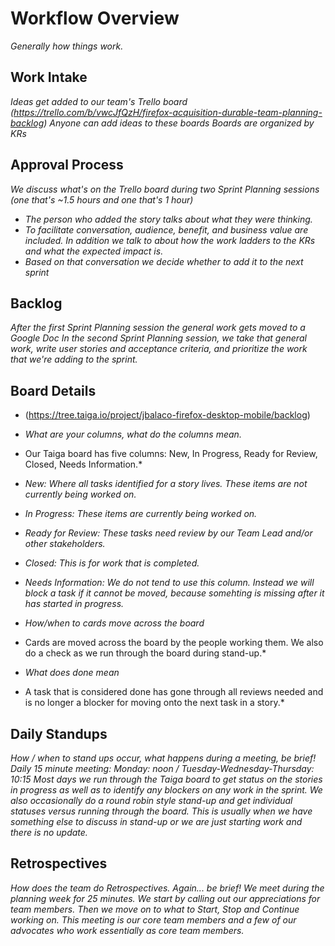 # Workflow Overview

*Generally how things work.*

## Work Intake

*Ideas get added to our team's Trello board (https://trello.com/b/vwcJfQzH/firefox-acquisition-durable-team-planning-backlog)*
*Anyone can add ideas to these boards*
*Boards are organized by KRs*

## Approval Process

*We discuss what's on the Trello board during two Sprint Planning sessions (one that's ~1.5 hours and one that's 1 hour)*
* *The person who added the story talks about what they were thinking.*
* *To facilitate conversation, audience, benefit, and business value are included. In addition we talk to about how the work ladders to the KRs and what the expected impact is.*
* *Based on that conversation we decide whether to add it to the next sprint*

## Backlog

*After the first Sprint Planning session the general work gets moved to a Google Doc*
*In the second Sprint Planning session, we take that general work, write user stories and acceptance criteria, and prioritize the work that we're adding to the sprint.*


## Board Details 

* (https://tree.taiga.io/project/jbalaco-firefox-desktop-mobile/backlog)
* *What are your columns, what do the columns mean.*
* Our Taiga board has five columns: New, In Progress, Ready for Review, Closed, Needs Information.*
* *New: Where all tasks identified for a story lives. These items are not currently being worked on.*
* *In Progress: These items are currently being worked on.* 
* *Ready for Review: These tasks need review by our Team Lead and/or other stakeholders.* 
* *Closed: This is for work that is completed.* 
* *Needs Information: We do not tend to use this column. Instead we will block a task if it cannot be moved, because somehting is missing after it has started in progress.*

* *How/when to cards move across the board*
* Cards are moved across the board by the people working them. We also do a check as we run through the board during stand-up.* 
* *What does done mean*
* A task that is considered done has gone through all reviews needed and is no longer a blocker for moving onto the next task in a story.*

## Daily Standups

*How / when to stand ups occur, what happens during a meeting, be brief!*
*Daily 15 minute meeting: Monday: noon / Tuesday-Wednesday-Thursday: 10:15*
*Most days we run through the Taiga board to get status on the stories in progress as well as to identify any blockers on any work in the sprint. We also occasionally do a round robin style stand-up and get individual statuses versus running through the board. This is usually when we have something else to discuss in stand-up or we are just starting work and there is no update.*

## Retrospectives

*How does the team do Retrospectives. Again... be brief!*
*We meet during the planning week for 25 minutes. We start by calling out our appreciations for team members. Then we move on to what to Start, Stop and Continue working on. This meeting is our core team members and a few of our advocates who work essentially as core team members.*
